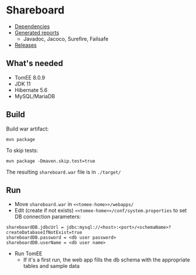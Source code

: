 # Shareboard 

* [Dependencies](https://ra-c.github.io/shareboard_is/dependencies.html)
* [Generated reports](https://ra-c.github.io/shareboard_is/project-reports.html)
  + Javadoc, Jacoco, Surefire, Failsafe
* [Releases](https://github.com/ra-c/shareboard_is/releases)


## What's needed

* TomEE 8.0.9
* JDK 11
* Hibernate 5.6
* MySQL/MariaDB  


## Build

Build war artifact:  
```
mvn package
```
    
To skip tests:
```    
mvn package -Dmaven.skip.test=true
```


The resulting ``shareboard.war`` file is in ``./target/``


## Run

* Move ``shareboard.war`` in ``<<tomee-home>>/webapps/``  
* Edit (create if not exists) ``<<tomee-home>>/conf/system.properties`` to set DB connection parameters:  
```
shareboardDB.jdbcUrl = jdbc:mysql://<host>:<port>/<schemaName>?createDatabaseIfNotExist=true
shareboardDB.password = <db user password>
shareboardDB.userName = <db user name>
```
* Run TomEE
  + If it's a first run, the web app fills the db schema with the appropriate tables and sample data
